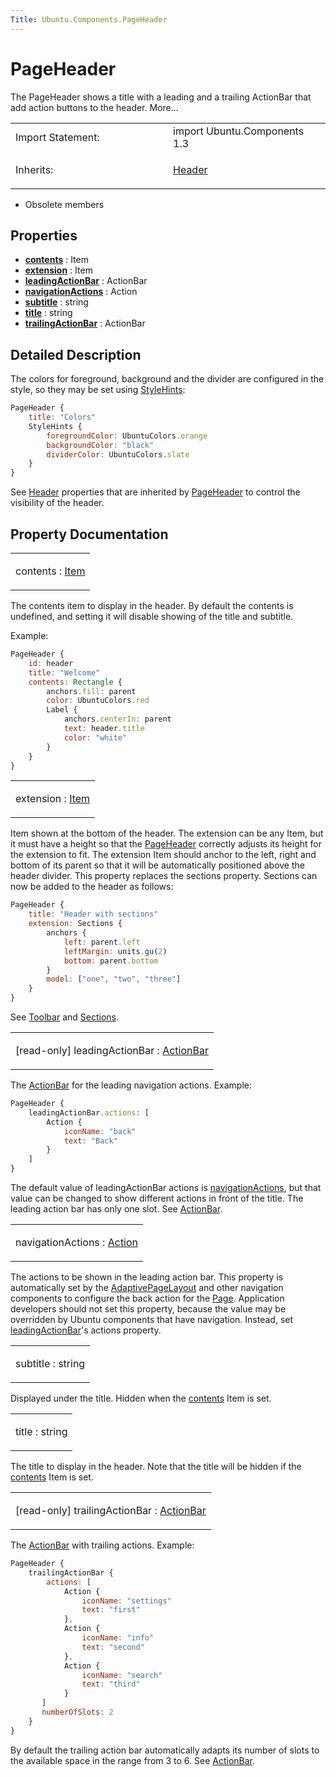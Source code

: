 ```yaml
---
Title: Ubuntu.Components.PageHeader
---
```

        
PageHeader
==========

<span class="subtitle"></span>
The PageHeader shows a title with a leading and a trailing ActionBar that add action buttons to the header. More...

<table>
<colgroup>
<col width="50%" />
<col width="50%" />
</colgroup>
<tbody>
<tr class="odd">
<td>Import Statement:</td>
<td>import Ubuntu.Components 1.3</td>
</tr>
<tr class="even">
<td>Inherits:</td>
<td><p><a href="Ubuntu.Components.Header.md">Header</a></p></td>
</tr>
</tbody>
</table>

-   Obsolete members

<span id="properties"></span>
Properties
----------

-   ****[contents](#contents-prop)**** : Item
-   ****[extension](#extension-prop)**** : Item
-   ****[leadingActionBar](#leadingActionBar-prop)**** : ActionBar
-   ****[navigationActions](#navigationActions-prop)**** : Action
-   ****[subtitle](#subtitle-prop)**** : string
-   ****[title](#title-prop)**** : string
-   ****[trailingActionBar](#trailingActionBar-prop)**** : ActionBar

<span id="details"></span>
Detailed Description
--------------------

The colors for foreground, background and the divider are configured in the style, so they may be set using [StyleHints](../Ubuntu.Components.StyleHints.md):

``` qml
PageHeader {
    title: "Colors"
    StyleHints {
        foregroundColor: UbuntuColors.orange
        backgroundColor: "black"
        dividerColor: UbuntuColors.slate
    }
}
```

See [Header](../Ubuntu.Components.Header.md) properties that are inherited by [PageHeader](index.html) to control the visibility of the header.

Property Documentation
----------------------

<table>
<colgroup>
<col width="100%" />
</colgroup>
<tbody>
<tr class="odd">
<td><p><span id="contents-prop"></span><span class="name">contents</span> : <span class="type"><a href="../../sdk-14.10/QtQuick.Item.md">Item</a></span></p></td>
</tr>
</tbody>
</table>

The contents item to display in the header. By default the contents is undefined, and setting it will disable showing of the title and subtitle.

Example:

``` qml
PageHeader {
    id: header
    title: "Welcome"
    contents: Rectangle {
        anchors.fill: parent
        color: UbuntuColors.red
        Label {
            anchors.centerIn: parent
            text: header.title
            color: "white"
        }
    }
}
```

<table>
<colgroup>
<col width="100%" />
</colgroup>
<tbody>
<tr class="odd">
<td><p><span id="extension-prop"></span><span class="name">extension</span> : <span class="type"><a href="../../sdk-14.10/QtQuick.Item.md">Item</a></span></p></td>
</tr>
</tbody>
</table>

Item shown at the bottom of the header. The extension can be any Item, but it must have a height so that the [PageHeader](index.html) correctly adjusts its height for the extension to fit. The extension Item should anchor to the left, right and bottom of its parent so that it will be automatically positioned above the header divider. This property replaces the sections property. Sections can now be added to the header as follows:

``` qml
PageHeader {
    title: "Header with sections"
    extension: Sections {
        anchors {
            left: parent.left
            leftMargin: units.gu(2)
            bottom: parent.bottom
        }
        model: ["one", "two", "three"]
    }
}
```

See [Toolbar](../Ubuntu.Components.Toolbar.md) and [Sections](../Ubuntu.Components.Sections.md).

<table>
<colgroup>
<col width="100%" />
</colgroup>
<tbody>
<tr class="odd">
<td><p><span id="leadingActionBar-prop"></span><span class="qmlreadonly">[read-only] </span><span class="name">leadingActionBar</span> : <span class="type"><a href="Ubuntu.Components.ActionBar.md">ActionBar</a></span></p></td>
</tr>
</tbody>
</table>

The [ActionBar](../Ubuntu.Components.ActionBar.md) for the leading navigation actions. Example:

``` qml
PageHeader {
    leadingActionBar.actions: [
        Action {
            iconName: "back"
            text: "Back"
        }
    ]
}
```

The default value of leadingActionBar actions is [navigationActions](#navigationActions-prop), but that value can be changed to show different actions in front of the title. The leading action bar has only one slot. See [ActionBar](../Ubuntu.Components.ActionBar.md).

<table>
<colgroup>
<col width="100%" />
</colgroup>
<tbody>
<tr class="odd">
<td><p><span id="navigationActions-prop"></span><span class="name">navigationActions</span> : <span class="type"><a href="Ubuntu.Components.Action.md">Action</a></span></p></td>
</tr>
</tbody>
</table>

The actions to be shown in the leading action bar. This property is automatically set by the [AdaptivePageLayout](../Ubuntu.Components.AdaptivePageLayout.md) and other navigation components to configure the back action for the [Page](../Ubuntu.Components.Page.md). Application developers should not set this property, because the value may be overridden by Ubuntu components that have navigation. Instead, set [leadingActionBar](#leadingActionBar-prop)'s actions property.

<table>
<colgroup>
<col width="100%" />
</colgroup>
<tbody>
<tr class="odd">
<td><p><span id="subtitle-prop"></span><span class="name">subtitle</span> : <span class="type">string</span></p></td>
</tr>
</tbody>
</table>

Displayed under the title. Hidden when the [contents](#contents-prop) Item is set.

<table>
<colgroup>
<col width="100%" />
</colgroup>
<tbody>
<tr class="odd">
<td><p><span id="title-prop"></span><span class="name">title</span> : <span class="type">string</span></p></td>
</tr>
</tbody>
</table>

The title to display in the header. Note that the title will be hidden if the [contents](#contents-prop) Item is set.

<table>
<colgroup>
<col width="100%" />
</colgroup>
<tbody>
<tr class="odd">
<td><p><span id="trailingActionBar-prop"></span><span class="qmlreadonly">[read-only] </span><span class="name">trailingActionBar</span> : <span class="type"><a href="Ubuntu.Components.ActionBar.md">ActionBar</a></span></p></td>
</tr>
</tbody>
</table>

The [ActionBar](../Ubuntu.Components.ActionBar.md) with trailing actions. Example:

``` qml
PageHeader {
    trailingActionBar {
        actions: [
            Action {
                iconName: "settings"
                text: "first"
            },
            Action {
                iconName: "info"
                text: "second"
            },
            Action {
                iconName: "search"
                text: "third"
            }
       ]
       numberOfSlots: 2
    }
}
```

By default the trailing action bar automatically adapts its number of slots to the available space in the range from 3 to 6. See [ActionBar](../Ubuntu.Components.ActionBar.md).

